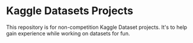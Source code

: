 # Kaggle Datasets Projects

This repository is for non-competition Kaggle Dataset projects. It's to help gain experience while working on datasets for fun.


